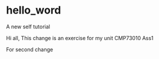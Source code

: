 # hello_word
A new self tutorial

Hi all,
This change is an exercise for my unit CMP73010 Ass1

For second change

